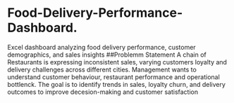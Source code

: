 # Food-Delivery-Performance-Dashboard.
Excel dashboard analyzing food delivery performance, customer demographics, and sales insights
##Problemm Statement
A chain of Restaurants is expressing inconsistent sales, varying customers loyalty and delivery challenges across different cities.
Management wants to understand customer behaviour, restaurant performance and operational bottlenck.
The goal is to identify trends in sales, loyalty churn, and delivery outcomes to improve decesion-making and customer satisfaction
